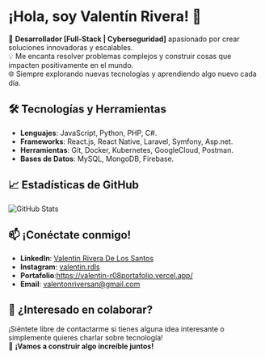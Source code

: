 # ¡Hola, soy Valentín Rivera! 👋

🚀 **Desarrollador [Full-Stack | Cyberseguridad]** apasionado por crear soluciones innovadoras y escalables.  
💡 Me encanta resolver problemas complejos y construir cosas que impacten positivamente en el mundo.  
🌐 Siempre explorando nuevas tecnologías y aprendiendo algo nuevo cada día.

## 🛠️ Tecnologías y Herramientas

- **Lenguajes**: JavaScript, Python, PHP, C#.
- **Frameworks**: React.js, React Native, Laravel, Symfony, Asp.net.
- **Herramientas**: Git, Docker, Kubernetes,  GoogleCloud, Postman.
- **Bases de Datos**: MySQL, MongoDB, Firebase.


## 📈 Estadísticas de GitHub

![GitHub Stats](https://github-readme-stats.vercel.app/api?username=ValentinR08&show_icons=true&theme=radical)

## 📫 ¡Conéctate conmigo!

- **LinkedIn**: [Valentin Rivera De Los Santos](https://www.linkedin.com/in/valent%C3%ADn-rivera-de-los-santos-382b2732a/)
- **Instagram**: [valentin.rdls](https://www.instagram.com/valentin.rdls/)
- **Portafolio**:https://valentin-r08portafolio.vercel.app/
- **Email**: valentonriversan@gmail.com

## 💬 ¿Interesado en colaborar?

¡Siéntete libre de contactarme si tienes alguna idea interesante o simplemente quieres charlar sobre tecnología!  
🚀 **¡Vamos a construir algo increíble juntos!**
